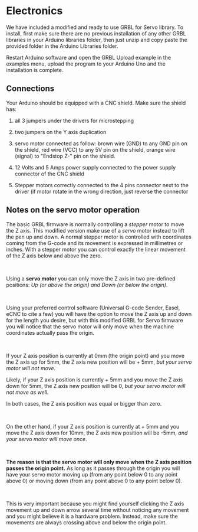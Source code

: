 # Electronics


We have included a modified and ready to use GRBL for Servo library. To install, first make sure there are no previous installation of any other GRBL libraries in your Arduino libraries folder, then just unzip and copy paste the provided folder in the Arduino Libraries folder.

Restart Arduino software and open the GRBL Upload example in the examples menu, upload the program to your Arduino Uno and the installation is complete.


## Connections


Your Arduino should be equipped with a CNC shield. Make sure the shield has:

1. all 3 jumpers under the drivers for microstepping

2. two jumpers on the Y axis duplication

3. servo motor connected as follow: brown wire \(GND\) to any GND pin on the shield, red wire \(VCC\) to any 5V pin on the shield, orange wire \(signal\) to "Endstop Z-" pin on the shield.

4. 12 Volts and 5 Amps power supply connected to the power supply connector of the CNC shield

5. Stepper motors correctly connected to the 4 pins connector next to the driver \(if motor rotate in the wrong direction, just reverse the connector


## Notes on the servo motor operation

The basic GRBL firmware is normally controlling a _stepper_ motor to move the Z axis. This modified version make use of a _servo_ motor instead to lift the pen up and down. A normal stepper motor is controlled with coordinates coming from the G-code and its movement is expressed in millimetres  or inches. With a stepper motor you can control exactly the linear movement of the Z axis below and above the zero.

​

Using a **servo motor** you can only move the Z axis in two pre-defined positions: _Up \(or above the origin\) and Down \(or below the origin\)_.

​

Using your preferred control software \(Universal G-code Sender, Easel, eCNC to cite a few\) you will have the option to move the Z axis up and down for the length you desire, but with this modified GRBL for Servo firmware you will notice that the servo motor will only move when the machine coordinates actually pass the origin.

​

If your Z axis position is currently at 0mm \(the origin point\) and you move the Z axis up for 5mm, the Z axis new position will be + 5mm, _but your servo motor will not move_.

Likely, if your Z axis position is currently + 5mm and you move the Z axis down for 5mm, the Z axis new position will be 0, _but your servo motor will not move as well._

In both cases, the Z axis position was equal or bigger than zero.

​

On the other hand, if your Z axis position is currently at + 5mm and you move the Z axis down for 10mm, the Z axis new position will be -5mm, _and your servo motor will move once_.

​

**The reason is that the servo motor will only move when the Z axis position passes the origin point.** As long as it passes through the origin you will have your servo motor moving up \(from any point below 0 to any point above 0\) or moving down \(from any point above 0 to any point below 0\).

​

This is very important because you might find yourself clicking the Z axis movement up and down arrow several time without noticing any movement and you might believe it is a hardware problem. Instead, make sure the movements are always crossing above and below the origin point.